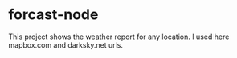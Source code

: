 # forcast-node

This project shows the weather report for any location.
I used here mapbox.com and darksky.net urls.
